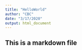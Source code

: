 ```yaml
---
title: "HelloWorld"
author: "CBC"
date: "3/17/2020"
output: html_document
---
```


## This is a markdown file